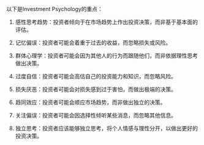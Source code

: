 

以下是Investment Psychology的重点：

1. 感性思考趋势：投资者倾向于在市场趋势上作出投资决策，而非基于基本面的评估。

2. 记忆偏误：投资者可能会着重于过去的收益，而忽略损失或风险。

3. 群体心理学：投资者可能会因为其他人的行为而跟随他们，而非依据理性思考做出决策。

4. 过度自信：投资者可能会高估自己的投资能力和知识，而忽略风险。

5. 损失厌恶：投资者可能会对损失感到过于害怕，而做出极端的决策。

6. 趋同效应：投资者可能会顺应市场趋势，而非做出独立的决策。

7. 关注偏误：投资者可能会因选择性倾听某些消息，而忽略其他信息。

8. 独立思考：投资者应该能够独立思考，将个人情感与理性分开，以做出更好的投资决策。